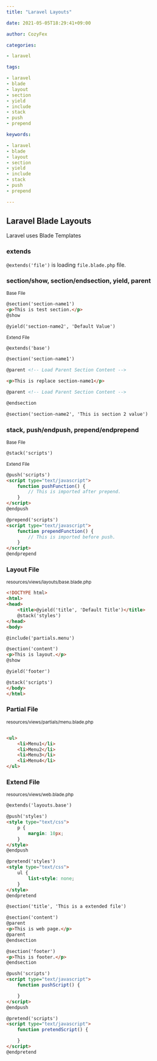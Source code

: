 ```yaml
---
title: "Laravel Layouts"

date: 2021-05-05T18:29:41+09:00

author: CozyFex

categories:

- laravel

tags:

- laravel
- blade
- layout
- section
- yield
- include
- stack
- push
- prepend

keywords:

- laravel
- blade
- layout
- section
- yield
- include
- stack
- push
- prepend

---
```


## Laravel Blade Layouts

Laravel uses Blade Templates

### extends

`@extends('file')` is loading `file.blade.php` file.

### section/show, section/endsection, yield, parent

<small>Base File</small>

```html
@section('section-name1')
<p>This is test section.</p>
@show

@yield('section-name2', 'Default Value')
```

<small>Extend File</small>

```html
@extends('base')

@section('section-name1')

@parent <!-- Load Parent Section Content -->

<p>This is replace section-name1</p>

@parent <!-- Load Parent Section Content -->

@endsection

@section('section-name2', 'This is section 2 value')
```

### stack, push/endpush, prepend/endprepend

<small>Base File</small>

```html
@stack('scripts')
```

<small>Extend File</small>

```html
@push('scripts')
<script type="text/javascript">
    function pushFunction() {
        // This is imported after prepend.
    }
</script>
@endpush

@prepend('scripts')
<script type="text/javascript">
    function prependFunction() {
        // This is imported before push.
    }
</script>
@endprepend
```

### Layout File

<small>resources/views/layouts/base.blade.php</small>

```html
<!DOCTYPE html>
<html>
<head>
    <title>@yield('title', 'Default Title')</title>
    @stack('styles')
</head>
<body>

@include('partials.menu')

@section('content')
<p>This is layout.</p>
@show

@yield('footer')

@stack('scripts')
</body>
</html>
```

### Partial File

<small>resources/views/partials/menu.blade.php</small>

```html

<ul>
    <li>Menu1</li>
    <li>Menu2</li>
    <li>Menu3</li>
    <li>Menu4</li>
</ul>
```

### Extend File

<small>resources/views/web.blade.php</small>

```html
@extends('layouts.base')

@push('styles')
<style type="text/css">
    p {
        margin: 10px;
    }
</style>
@endpush

@pretend('styles')
<style type="text/css">
    ul {
        list-style: none;
    }
</style>
@endpretend

@section('title', 'This is a extended file')

@section('content')
@parent
<p>This is web page.</p>
@parent
@endsection

@section('footer')
<p>This is footer.</p>
@endsection

@push('scripts')
<script type="text/javascript">
    function pushScript() {

    }
</script>
@endpush

@pretend('scripts')
<script type="text/javascript">
    function pretendScript() {

    }
</script>
@endpretend
```
